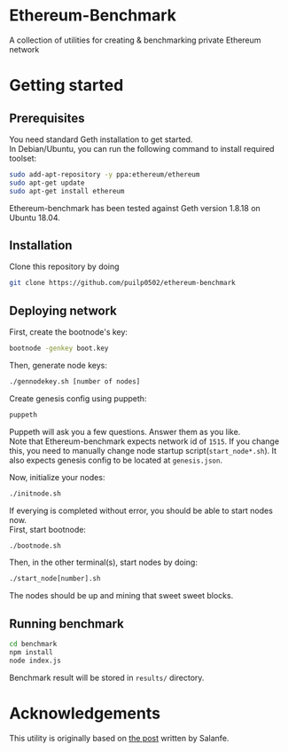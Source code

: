 # Ethereum-Benchmark  
A collection of utilities for creating & benchmarking private Ethereum network

# Getting started
## Prerequisites
You need standard Geth installation to get started.  
In Debian/Ubuntu, you can run the following command to install required toolset:  
```sh
sudo add-apt-repository -y ppa:ethereum/ethereum
sudo apt-get update
sudo apt-get install ethereum
```
Ethereum-benchmark has been tested against Geth version 1.8.18 on Ubuntu 18.04.

## Installation
Clone this repository by doing 
```sh
git clone https://github.com/puilp0502/ethereum-benchmark
```

## Deploying network
First, create the bootnode's key:
```sh
bootnode -genkey boot.key
```
  
Then, generate node keys:
```sh
./gennodekey.sh [number of nodes]
```

Create genesis config using puppeth:
```sh
puppeth
```
Puppeth will ask you a few questions. Answer them as you like.  
Note that Ethereum-benchmark expects network id of `1515`. If you change this, you need to manually change node startup script(`start_node*.sh`). It also expects genesis config to be located at `genesis.json`.  

Now, initialize your nodes:
```sh
./initnode.sh
```

If everying is completed without error, you should be able to start nodes now.  
First, start bootnode:
```sh
./bootnode.sh
```
Then, in the other terminal(s), start nodes by doing:
```sh
./start_node[number].sh
```
The nodes should be up and mining that sweet sweet blocks.

## Running benchmark
```sh
cd benchmark
npm install
node index.js
```
Benchmark result will be stored in `results/` directory.

# Acknowledgements
This utility is originally based on [the post](https://hackernoon.com/setup-your-own-private-proof-of-authority-ethereum-network-with-geth-9a0a3750cda8) written by Salanfe.
